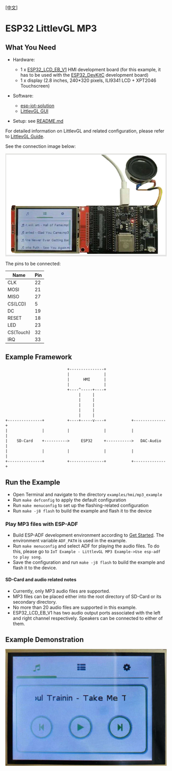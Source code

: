 [[中文]](./mp3_example_cn.md)

# ESP32 LittlevGL MP3

## What You Need

- Hardware:
	* 1 x [ESP32\_LCD\_EB\_V1](../../../documents/evaluation_boards/ESP32_LCD_EB_guide_en.md) HMI development board (for this example, it has to be used with the [ESP32_DevKitC](https://docs.espressif.com/projects/esp-idf/en/latest/hw-reference/modules-and-boards.html#esp32-devkitc-v4) development board)
	* 1 x display (2.8 inches, 240*320 pixels, ILI9341 LCD + XPT2046 Touchscreen)
- Software:
	* [esp-iot-solution](https://github.com/espressif/esp-iot-solution)
	* [LittlevGL GUI](https://littlevgl.com/)

- Setup: see [README.md](../../../README.md#preparation)

For detailed information on LittlevGL and related configuration, please refer to [LittlevGL Guide](../../../documents/hmi_solution/littlevgl/littlevgl_guide_en.md).

See the connection image below:

<div align="center"><img src="../../../documents/_static/hmi_solution/littlevgl/lvgl_mp3_connect.jpg" width = "700" alt="lvgl_mp3_connect" align=center /></div>  

The pins to be connected:

Name | Pin
-------- | -----
CLK | 22
MOSI | 21
MISO | 27
CS(LCD) | 5
DC | 19
RESET | 18
LED | 23
CS(Touch) | 32
IRQ | 33

## Example Framework
                               +---------------+
                               |               |
                               |      HMI      |
                               |               |
                               +----^-----+----+
                                    |     |
                                    |     |
                                    |     |
                                    |     |
                                    |     |
    +---------------+          +----+-----v----+           +--------------+
    |               |          |               |           |              |
    |    SD-Card    +---------->     ESP32     +----------->   DAC-Audio  |
    |               |          |               |           |              |
    +---------------+          +---------------+           +--------------+


## Run the Example

- Open Terminal and navigate to the directory `examples/hmi/mp3_example`
- Run `make defconfig` to apply the default configuration
- Run `make menuconfig` to set up the flashing-related configuration
- Run `make -j8 flash` to build the example and flash it to the device

### Play MP3 files with ESP-ADF

- Build ESP-ADF development environment according to [Get Started](https://docs.espressif.com/projects/esp-adf/en/latest/get-started/index.html). The environment variable `ADF_PATH` is used in the example.
- Run `make menuconfig` and select ADF for playing the audio files. To do this, please go to `IoT Example - LittlevGL MP3 Example->Use esp-adf to play song`.
- Save the configuration and run `make -j8 flash` to build the example and flash it to the device.

#### SD-Card and audio related notes

- Currently, only MP3 audio files are supported.
- MP3 files can be placed either into the root directory of SD-Card or its secondary directory.
- No more than 20 audio files are supported in this example.
- ESP32\_LCD\_EB\_V1 has two audio output ports associated with the left and right channel respectively. Speakers can be connected to either of them.

## Example Demonstration

<div align="center"><img src="../../../documents/_static/hmi_solution/littlevgl/lvgl_mp3.jpg" width = "700" alt="lvgl_mp3" align=center /></div>  